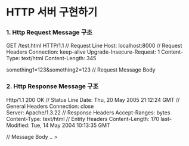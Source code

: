 # HTTP 서버 구현하기

### 1. Http Request Message 구조

GET /test.html HTTP/1.1        // Request Line
Host: localhost:8000           // Request Headers
Connection: keep-alive
Upgrade-Insecure-Request: 1
Content-Type: text/html
Content-Length: 345

something1=123&something2=123   // Request Message Body

### 2. Http Response Message 구조

Http/1.1 200 OK                       // Status Line
Date: Thu, 20 May 2005 21:12:24 GMT   // General Headers 
Connection: close                      
Server: Apache/1.3.22                 // Response Headers
Accept-Ranges: bytes            
Content-Type: text/html               // Entity Headers
Content-Length: 170
last-Modified: Tue, 14 May 2004 10:13:35 GMT

<html>                                 // Message Body
<head>
..
</head>>
</html>